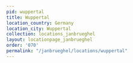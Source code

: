 ```yaml
---
pid: wuppertal
title: Wuppertal
location_country: Germany
location_city: Wuppertal
collection: locations_janbrueghel
layout: locationpage_janbrueghel
order: '070'
permalink: "/janbrueghel/locations/wuppertal"
---
```

